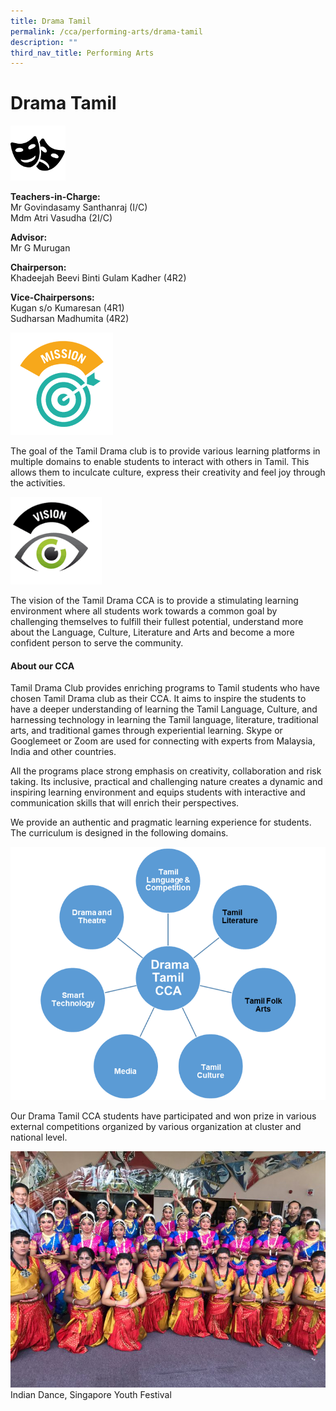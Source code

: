 ```yaml
---
title: Drama Tamil
permalink: /cca/performing-arts/drama-tamil
description: ""
third_nav_title: Performing Arts
---
```

# Drama Tamil

![Drama](/images/cca-dramatamil-i-logo01.png)

**Teachers-in-Charge:** <br>
Mr Govindasamy Santhanraj (I/C) <br>
Mdm Atri Vasudha (2I/C)

**Advisor:** <br>
Mr G Murugan

**Chairperson:** <br>
Khadeejah Beevi Binti Gulam Kadher (4R2)

**Vice-Chairpersons:** <br>
Kugan s/o Kumaresan (4R1) <br>
Sudharsan Madhumita (4R2)

![Mission](/images/cca-dramatamil-i-logo02.png)

The goal of the Tamil Drama club is to provide various learning platforms in multiple domains to enable students to interact with others in Tamil. This allows them to inculcate culture, express their creativity and feel joy through the activities.

![Vision](/images/cca-dramatamil-i-logo03.png)

The vision of the Tamil Drama CCA is to provide a stimulating learning environment where all students work towards a common goal by challenging themselves to fulfill their fullest potential, understand more about the Language, Culture, Literature and Arts and become a more confident person to serve the community.

#### About our CCA

Tamil Drama Club provides enriching programs to Tamil students who have chosen Tamil Drama club as their CCA. It aims to inspire the students to have a deeper understanding of learning the Tamil Language, Culture, and harnessing technology in learning the Tamil language, literature, traditional arts, and traditional games through experiential learning. Skype or Googlemeet or Zoom are used for connecting with experts from Malaysia, India and other countries.

All the programs place strong emphasis on creativity, collaboration and risk taking. Its inclusive, practical and challenging nature creates a dynamic and inspiring learning environment and equips students with interactive and communication skills that will enrich their perspectives.

We provide an authentic and pragmatic learning experience for students. The curriculum is designed in the following domains.


![Drama Tamil CCA](/images/cca-dramatamil-i-logo04.png)

Our Drama Tamil CCA students have participated and won prize in various external competitions organized by various organization at cluster and national level.

![Indian Dance, Singapore Youth Festival](/images/cca-dramatamil-i-Indian-Dance-SYF-768x576.jpg)
Indian Dance, Singapore Youth Festival

